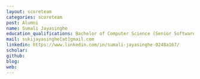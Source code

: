 ```yaml
---
layout: scoreteam
categories: scoreteam 
post: Alumni
name: Sumali Jayasinghe
education_qualifications: Bachelor of Computer Science (Senior Software Engineer)
mail: sukijayasinghe[at]gmail.com
linkedin: https://www.linkedin.com/in/sumali-jayasinghe-0248a167/
scholar: 
github: 
blog:
web:
---
```

